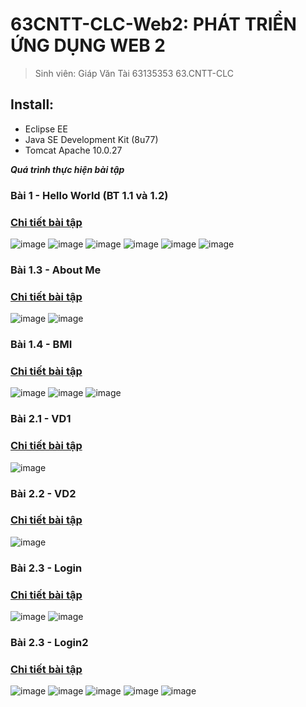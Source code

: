 # 63CNTT-CLC-Web2: PHÁT TRIỂN ỨNG DỤNG WEB 2
> Sinh viên: Giáp Văn Tài 63135353 63.CNTT-CLC
 ## Install:
 - Eclipse EE
 - Java SE Development Kit (8u77)
 - Tomcat Apache 10.0.27

 ***Quá trình thực hiện bài tập***
 ### Bài 1 - Hello World (BT 1.1 và 1.2)
 ### [Chi tiết bài tập](https://github.com/tgv293/63135353_Web2/tree/main/GVTHelloWorld)
 ![image](https://media.discordapp.net/attachments/1163815783118422048/1197032251775537222/image.png?)
 ![image](https://media.discordapp.net/attachments/1163815783118422048/1197032302115565649/image.png?)
 ![image](https://media.discordapp.net/attachments/1163815783118422048/1197032379815055481/image.png?)
 ![image](https://media.discordapp.net/attachments/1163815783118422048/1197032472177811567/image.png?)
 ![image](https://media.discordapp.net/attachments/1163815783118422048/1197032527622311986/image.png?)
 ![image](https://media.discordapp.net/attachments/1163815783118422048/1197032579992387714/image.png?)
 ### Bài 1.3 - About Me
 ### [Chi tiết bài tập](https://github.com/tgv293/63135353_Web2/tree/main/AboutMe)
 ![image](https://media.discordapp.net/attachments/1163815783118422048/1197051217466118274/image.png?)
 ![image](https://media.discordapp.net/attachments/1163815783118422048/1197043298393653248/image.png?)
 ### Bài 1.4 - BMI
 ### [Chi tiết bài tập](https://github.com/tgv293/63135353_Web2/tree/main/BMI)
 ![image](https://media.discordapp.net/attachments/1163815783118422048/1197171360192016547/image.png?)
 ![image](https://media.discordapp.net/attachments/1163815783118422048/1197171416974503966/image.png?)
 ![image](https://media.discordapp.net/attachments/1163815783118422048/1197171460708503762/image.png?)
 ### Bài 2.1 - VD1
 ### [Chi tiết bài tập](https://github.com/tgv293/63135353_Web2/tree/main/HelloJSP)
 ![image](https://media.discordapp.net/attachments/1163815783118422048/1199276296291753994/image.png?)
 ### Bài 2.2 - VD2
 ### [Chi tiết bài tập](https://github.com/tgv293/63135353_Web2/tree/main/HelloDeclare)
 ![image](https://media.discordapp.net/attachments/1163815783118422048/1199280016572297266/image.png?)
 ### Bài 2.3 - Login
 ### [Chi tiết bài tập](https://github.com/tgv293/63135353_Web2/tree/main/LoginForm)
 ![image](https://media.discordapp.net/attachments/1163815783118422048/1199290705999306772/image.png?)
 ![image](https://media.discordapp.net/attachments/1163815783118422048/1199290853315846214/image.png?)
 ### Bài 2.3 - Login2
 ### [Chi tiết bài tập](https://github.com/tgv293/63135353_Web2/tree/main/LoginForm2)
 ![image](https://media.discordapp.net/attachments/1163815783118422048/1199290705999306772/image.png?)
 ![image](https://media.discordapp.net/attachments/1163815783118422048/1199290853315846214/image.png?)
 ![image](https://media.discordapp.net/attachments/1163815783118422048/1199360255381995550/image.png?)
 ![image](https://media.discordapp.net/attachments/1163815783118422048/1199360303809437796/image.png?)
 ![image](https://media.discordapp.net/attachments/1163815783118422048/1199360167024795799/image.png?)
